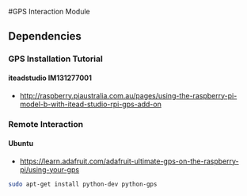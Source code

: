 #GPS Interaction Module 

## Dependencies 
### GPS Installation Tutorial
#### iteadstudio IM131277001

* http://raspberry.piaustralia.com.au/pages/using-the-raspberry-pi-model-b-with-itead-studio-rpi-gps-add-on

### Remote Interaction 
#### Ubuntu

* https://learn.adafruit.com/adafruit-ultimate-gps-on-the-raspberry-pi/using-your-gps

```bash
sudo apt-get install python-dev python-gps
```

